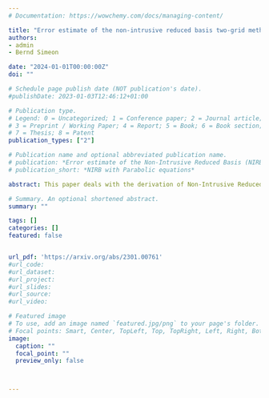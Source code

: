 ```yaml
---
# Documentation: https://wowchemy.com/docs/managing-content/

title: "Error estimate of the non-intrusive reduced basis two-grid method applied to sensitivity analysis (M2AN)"
authors:
- admin
- Bernd Simeon

date: "2024-01-01T00:00:00Z"
doi: ""

# Schedule page publish date (NOT publication's date).
#publishDate: 2023-01-03T12:46:12+01:00

# Publication type.
# Legend: 0 = Uncategorized; 1 = Conference paper; 2 = Journal article;
# 3 = Preprint / Working Paper; 4 = Report; 5 = Book; 6 = Book section;
# 7 = Thesis; 8 = Patent
publication_types: ["2"]

# Publication name and optional abbreviated publication name.
# publication: *Error estimate of the Non-Intrusive Reduced Basis (NIRB) two-grid method with parabolic equations*
# publication_short: *NIRB with Parabolic equations*

abstract: This paper deals with the derivation of Non-Intrusive Reduced Basis (NIRB) techniques for sensitivity analysis, more specifically the direct and adjoint state methods. For highly complex parametric problems, these two approaches may become too costly. To reduce computational times, Proper Orthogonal Decomposition (POD) and Reduced Basis Methods (RBMs) have already been investigated. The majority of these algorithms are however intrusive in the sense that the High-Fidelity (HF) code must be modified. To address this issue, non-intrusive strategies are employed. The NIRB two-grid method uses the HF code solely as a ``black-box'', requiring no code modification. Like other RBMs, it is based on an offline-online decomposition. The offline stage is time-consuming, but it is only executed once, whereas the online stage is significantly less expensive than an HF evaluation. In this paper, we propose new NIRB two-grid algorithms for both the direct and adjoint state methods. On a classical model problem, the heat equation, we prove that HF evaluations of sensitivities reach an optimal convergence rate in L∞(0,T;H1(Ω)), and then establish that these rates are recovered by the proposed NIRB approximations. These results are supported by numerical simulations. We then numerically demonstrate that a further deterministic post-treatment can be applied to the direct method. This further reduces computational costs of the online step while only computing a coarse solution of the initial problem. All numerical results are run with the model problem as well as a more complex problem, namely the Brusselator system. 

# Summary. An optional shortened abstract.
summary: ""

tags: []
categories: []
featured: false


url_pdf: 'https://arxiv.org/abs/2301.00761'
#url_code:
#url_dataset:
#url_project:
#url_slides:
#url_source:
#url_video:

# Featured image
# To use, add an image named `featured.jpg/png` to your page's folder. 
# Focal points: Smart, Center, TopLeft, Top, TopRight, Left, Right, BottomLeft, Bottom, BottomRight.
image:
  caption: ""
  focal_point: ""
  preview_only: false



---
```

